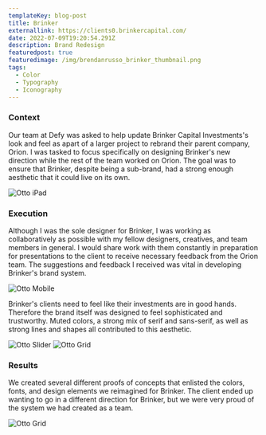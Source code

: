 ```yaml
---
templateKey: blog-post
title: Brinker
externallink: https://clients0.brinkercapital.com/
date: 2022-07-09T19:20:54.291Z
description: Brand Redesign
featuredpost: true
featuredimage: /img/brendanrusso_brinker_thumbnail.png
tags:
  - Color
  - Typography
  - Iconography
---
```

### Context

Our team at Defy was asked to help update Brinker Capital Investments's look and feel as apart of a larger project to rebrand their parent company, Orion. I was tasked to focus specifically on designing Brinker's new direction while the rest of the team worked on Orion. The goal was to ensure that Brinker, despite being a sub-brand, had a strong enough aesthetic that it could live on its own.

<div> 

<img src="https://a.storyblok.com/f/52110/1920x1080/a344532a02/brendanrusso_brinker_keyart_1.png" alt="Otto iPad">


</div>

### Execution

Although I was the sole designer for Brinker, I was working as collaboratively as possible with my fellow designers, creatives, and team members in general. I would share work with them constantly in preparation for presentations to the client to receive necessary feedback from the Orion team. The suggestions and feedback I received was vital in developing Brinker's brand system.

<div>
<img src="https://a.storyblok.com/f/52110/1920x1080/80e8f84ce1/brendanrusso_brinker_keyart_3.png" alt="Otto Mobile">

</div>

Brinker's clients need to feel like their investments are in good hands. Therefore the brand itself was designed to feel sophisticated and trustworthy. Muted colors, a strong mix of serif and sans-serif, as well as strong lines and shapes all contributed to this aesthetic. 

<div> 

<img src="https://a.storyblok.com/f/52110/1920x1080/7495d9d2fd/brendanrusso_brinker_keyart_2.png" alt="Otto Slider">
<img src="https://a.storyblok.com/f/52110/1920x1010/ee3814ff1b/brendanrusso_brinker_brochure_spread.jpg" alt="Otto Grid">

</div>

### Results

We created several different proofs of concepts that enlisted the colors, fonts, and design elements we reimagined for Brinker. The client ended up wanting to go in a different direction for Brinker, but we were very proud of the system we had created as a team. 

<div>

<img src="https://a.storyblok.com/f/52110/1920x1080/f83d629ac9/brendanrusso_brinker_summary.png" alt="Otto Grid">
</div>